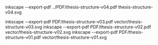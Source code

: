 


inkscape --export-pdf ../PDF/thesis-structure-v04.pdf thesis-structure-v04.svg

inkscape --export-pdf PDF/thesis-structure-v03.pdf vector/thesis-structure-v03.svg
inkscape --export-pdf PDF/thesis-structure-v02.pdf vector/thesis-structure-v02.svg
inkscape --export-pdf PDF/thesis-structure-v01.pdf vector/thesis-structure-v01.svg



